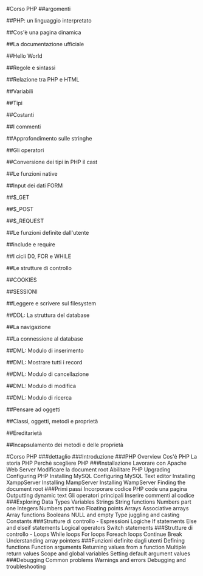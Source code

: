 #Corso PHP
##argomenti


##PHP: un linguaggio interpretato

##Cos'è una pagina dinamica

##La documentazione ufficiale

##Hello World

##Regole e sintassi

##Relazione tra PHP e HTML

##Variabili

##Tipi

##Costanti

##I commenti

##Approfondimento sulle stringhe

##Gli operatori

##Conversione dei tipi in PHP il cast

##Le funzioni native

##Input dei dati FORM

##$_GET

##$_POST

##$_REQUEST

##Le funzioni definite dall'utente

##include e require

##I cicli D0, FOR e WHILE

##Le strutture di controllo

##COOKIES

##SESSIONI

##Leggere e scrivere sul filesystem

##DDL: La struttura del database

##La navigazione

##La connessione al database

##DML: Modulo di inserimento

##DML: Mostrare tutti i record

##DML: Modulo di cancellazione

##DML: Modulo di modifica

##DML: Modulo di ricerca

##Pensare ad oggetti

##Classi, oggetti, metodi e proprietà

##Ereditarietà

##Incapsulamento dei metodi e delle proprietà





#Corso PHP
###dettaglio
###Introduzione
###PHP Overview
	Cos'è PHP
	La storia PHP
	Perchè scegliere PHP
###Installazione
	Lavorare con Apache Web Server
	Modificare la document root
	Abilitare PHP
	Upgrading
	Configuring PHP
	Installing MySQL
	Configuring MySQL
	Text editor
	Installing XamppServer
	Installing MampServer
	Installing WampServer
	Finding the document root
###Primi passi
	Incorporare codice PHP code una pagina
	Outputting dynamic text
	Gli operatori principali
	Inserire commenti al codice
###Exploring Data Types
	Variables
	Strings
	String functions
	Numbers part one Integers
	Numbers part two Floating points
	Arrays
	Associative arrays
	Array functions
	Booleans
	NULL and empty
	Type juggling and casting
	Constants
###Strutture di controllo - Espressioni Logiche
	If statements
	Else and elseif statements
	Logical operators
	Switch statements
###Strutture di controllo - Loops
	While loops
	For loops
	Foreach loops
	Continue
	Break
	Understanding array pointers
###Funzioni definite dagli utenti
	Defining functions
	Function arguments
	Returning values from a function
	Multiple return values
	Scope and global variables
	Setting default argument values
###Debugging
	Common problems
	Warnings and errors
	Debugging and troubleshooting
